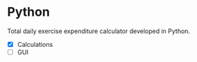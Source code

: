 # Python
Total daily exercise expenditure calculator developed in Python.

- [X] Calculations
- [ ] GUI
